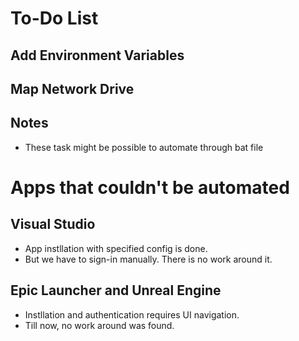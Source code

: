 # To-Do List

## Add Environment Variables

## Map Network Drive

## Notes

- These task might be possible to automate through bat file

# Apps that couldn't be automated

## Visual Studio

-  App instllation with specified config is done.
-  But we have to sign-in manually. There is no work around it.

## Epic Launcher and Unreal Engine

- Instllation and authentication requires UI navigation. 
- Till now, no work around was found.
